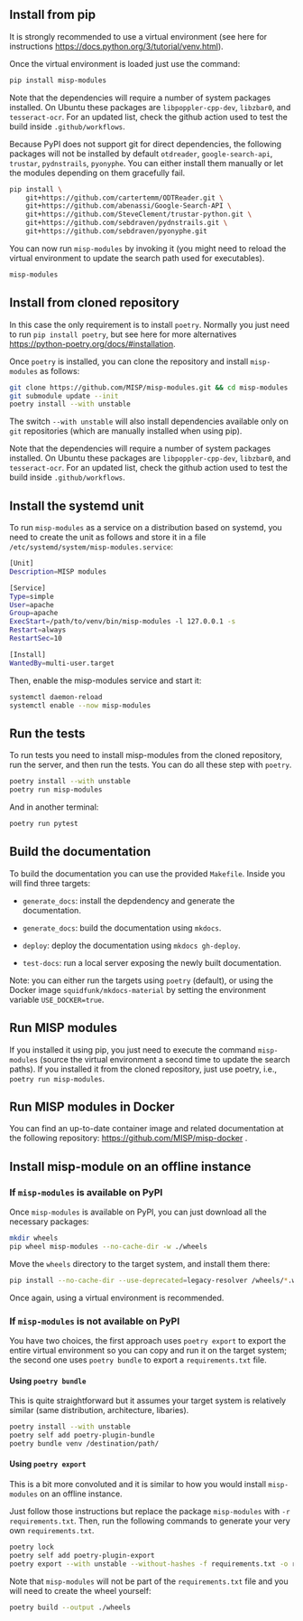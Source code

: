 ## Install from pip

It is strongly recommended to use a virtual environment (see here for instructions https://docs.python.org/3/tutorial/venv.html).

Once the virtual environment is loaded just use the command:

~~~~bash
pip install misp-modules
~~~~

Note that the dependencies will require a number of system packages installed. On Ubuntu these packages are `libpoppler-cpp-dev`, `libzbar0`, and `tesseract-ocr`. For an updated list, check the github action used to test the build inside `.github/workflows`.

Because PyPI does not support git for direct dependencies, the following packages will not be installed by default `otdreader`, `google-search-api`, `trustar`, `pydnstrails`, `pyonyphe`. You can either install them manually or let the modules depending on them gracefully fail.

~~~~bash
pip install \
	git+https://github.com/cartertemm/ODTReader.git \
	git+https://github.com/abenassi/Google-Search-API \
	git+https://github.com/SteveClement/trustar-python.git \
	git+https://github.com/sebdraven/pydnstrails.git \
	git+https://github.com/sebdraven/pyonyphe.git
~~~~

You can now run `misp-modules` by invoking it (you might need to reload the virtual environment to update the search path used for executables).

~~~~bash
misp-modules
~~~~


## Install from cloned repository

In this case the only requirement is to install `poetry`. Normally you just need to run `pip install poetry`, but see here for more alternatives https://python-poetry.org/docs/#installation.

Once `poetry` is installed, you can clone the repository and install `misp-modules` as follows:

~~~~bash
git clone https://github.com/MISP/misp-modules.git && cd misp-modules
git submodule update --init
poetry install --with unstable
~~~~

The switch `--with unstable` will also install dependencies available only on `git` repositories (which are manually installed when using pip).

Note that the dependencies will require a number of system packages installed. On Ubuntu these packages are `libpoppler-cpp-dev`, `libzbar0`, and `tesseract-ocr`. For an updated list, check the github action used to test the build inside `.github/workflows`.


## Install the systemd unit

To run `misp-modules` as a service on a distribution based on systemd, you need to create the unit as follows and store it in a file `/etc/systemd/system/misp-modules.service`:

~~~~bash
[Unit]
Description=MISP modules

[Service]
Type=simple
User=apache
Group=apache
ExecStart=/path/to/venv/bin/misp-modules -l 127.0.0.1 -s
Restart=always
RestartSec=10

[Install]
WantedBy=multi-user.target
~~~~

Then, enable the misp-modules service and start it:
~~~~bash
systemctl daemon-reload
systemctl enable --now misp-modules
~~~~


## Run the tests

To run tests you need to install misp-modules from the cloned repository, run the server, and then run the tests. You can do all these step with `poetry`.

~~~~bash
poetry install --with unstable
poetry run misp-modules
~~~~

And in another terminal:

~~~~bash
poetry run pytest
~~~~


## Build the documentation

To build the documentation you can use the provided `Makefile`.
Inside you will find three targets:

- `generate_docs`: install the depdendency and generate the documentation.

- `generate_docs`: build the documentation using `mkdocs`.

- `deploy`: deploy the documentation using `mkdocs gh-deploy`.

- `test-docs`: run a local server exposing the newly built documentation.

Note: you can either run the targets using `poetry` (default), or using the Docker image `squidfunk/mkdocs-material` by setting the environment variable `USE_DOCKER=true`.


## Run MISP modules

If you installed it using pip, you just need to execute the command `misp-modules` (source the virtual environment a second time to update the search paths). If you installed it from the cloned repository, just use poetry, i.e., `poetry run misp-modules`.


## Run MISP modules in Docker

You can find an up-to-date container image and related documentation at the following repository: https://github.com/MISP/misp-docker .


## Install misp-module on an offline instance

### If `misp-modules` is available on PyPI

Once `misp-modules` is available on PyPI, you can just download all the necessary packages:

~~~~bash
mkdir wheels
pip wheel misp-modules --no-cache-dir -w ./wheels
~~~~

Move the `wheels` directory to the target system, and install them there:

~~~~bash
pip install --no-cache-dir --use-deprecated=legacy-resolver /wheels/*.whl
~~~~

Once again, using a virtual environment is recommended.

### If `misp-modules` is not available on PyPI

You have two choices, the first approach uses `poetry export` to export the entire virtual environment so you can copy and run it on the target system; the second one uses `poetry bundle` to export a `requirements.txt` file.

#### Using `poetry bundle`

This is quite straightforward but it assumes your target system is relatively similar (same distribution, architecture, libaries).

~~~~bash
poetry install --with unstable
poetry self add poetry-plugin-bundle
poetry bundle venv /destination/path/
~~~~

#### Using `poetry export`

This is a bit more convoluted and it is similar to how you would install `misp-modules` on an offline instance.

Just follow those instructions but replace the package `misp-modules` with `-r requirements.txt`.
Then, run the following commands to generate your very own `requirements.txt`.

~~~~bash
poetry lock
poetry self add poetry-plugin-export
poetry export --with unstable --without-hashes -f requirements.txt -o requirements.txt
~~~~

Note that `misp-modules` will not be part of the `requirements.txt` file and you will need to create the wheel yourself:

~~~~bash
poetry build --output ./wheels
~~~~

